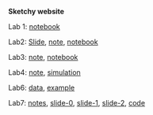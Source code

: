 **Sketchy website**



Lab 1: [notebook](https://stat222.github.io/assets/Lab1.zip)



Lab2: [Slide](https://slides.com/zihaochen-1/hypothesis-testing/fullscreen), [note](https://stat222.github.io/assets/Lab2Note.pdf), [notebook](https://stat222.github.io/assets/Lab2.zip)



Lab3: [note](http://ftp.cs.wisc.edu/pub/users/keles/849_TEX/lecture_100108.pdf), [notebook](https://stat222.github.io/assets/Lab3.zip)



Lab4: [note](http://statweb.stanford.edu/~ckirby/brad/other/CASI_Chap7_Nov2014.pdf), [simulation](http://faculty.bscb.cornell.edu/~bien/simulator_vignettes/js.html)



Lab6: [data]( https://web.stanford.edu/~hastie/StatLearnSparsity_files/DATA/crime.html), [example](http://www.science.smith.edu/~jcrouser/SDS293/labs/lab10-py.html)



Lab7: [notes](https://hackmd.io/@H47YBFejRnit4STMLs7Qkw/SyGvNxEPI), [slide-0](https://cs.wmich.edu/alfuqaha/summer14/cs6530/lectures/ClusteringAnalysis.pdf), [slide-1](https://cse.buffalo.edu/~jing/cse601/fa12/materials/clustering_density.pdf), [slide-2](http://people.csail.mit.edu/dsontag/courses/ml13/slides/lecture16.pdf), [code](https://hdbscan.readthedocs.io/en/latest/comparing_clustering_algorithms.html)

